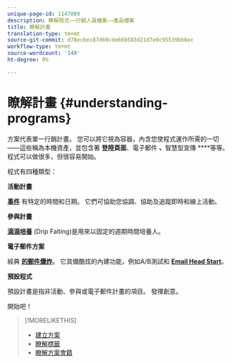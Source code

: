 ```yaml
---
unique-page-id: 1147089
description: 瞭解程式——行銷人員檔案——產品檔案
title: 瞭解計畫
translation-type: tm+mt
source-git-commit: d78ecbec87d69cde66b583d21d7e0c95539bb6ec
workflow-type: tm+mt
source-wordcount: '149'
ht-degree: 0%

---
```



# 瞭解計畫 {#understanding-programs}

方案代表單一行銷計畫。 您可以將它視為容器，內含您使程式運作所需的一切——這些稱為本機資產，並包含著 **登陸頁面**、電子郵件 **、**&#x200B;智慧型宣傳 ****&#x200B;等等。 程式可以做很多，但很容易開始。

程式有四種類型：

**活動計畫**

**[事件](/help/marketo/product-docs/demand-generation/events/understanding-events/understanding-event-programs.md)** 有特定的時間和日期。 它們可協助您協調、協助及追蹤即時和線上活動。

**參與計畫**

**[滴滴培養](/help/marketo/product-docs/email-marketing/drip-nurturing/creating-an-engagement-program/understanding-engagement-programs.md)** (Drip Falting)是用來以固定的週期時間培養人。

**電子郵件方案**

經典 **[的郵件爆炸](/help/marketo/product-docs/email-marketing/email-programs/creating-an-email-program/understanding-email-programs.md)**。 它具備酷炫的內建功能，例如A/B測試和 **[Email Head Start](/help/marketo/product-docs/email-marketing/email-programs/email-program-actions/head-start-for-email-programs.md)**。

**預設程式**

預設計畫是指非活動、參與或電子郵件計畫的項目。 發揮創意。

開始吧！

>[!MORELIKETHIS]
>
>* [建立方案](/help/marketo/product-docs/email-marketing/email-programs/creating-an-email-program/create-an-email-program.md)
>* [瞭解標籤](/help/marketo/product-docs/core-marketo-concepts/programs/working-with-programs/understanding-tags.md)
>* [瞭解方案會籍](/help/marketo/product-docs/core-marketo-concepts/programs/creating-programs/understanding-program-membership.md)

